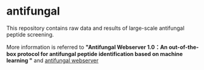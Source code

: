 # antifungal 

This repository contains raw data and results of large-scale antifungal peptide screening.

More information is referred to **"Antifungal Webserver 1.0：An out-of-the-box protocol for antifungal peptide identification based on machine learning "** and [antifungal webserver](http://www.chemoinfolab.com/antifungal)

